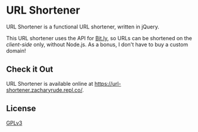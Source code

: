 # **URL Shortener**

URL Shortener is a functional URL shortener, written in jQuery.

This URL shortener uses the API for [Bit.ly][1], so URLs can be shortened on the _client-side_ only, without Node.js. As a bonus, I don't have to buy a custom domain!

## **Check it Out**

URL Shortener is available online at https://url-shortener.zacharyrude.repl.co/.

## __License__

[GPLv3][2]

  [1]: https://bitly.com/
  [2]: LICENSE.txt
